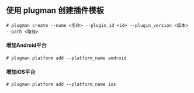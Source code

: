 ## 使用 plugman 创建插件模板

```shell
# plugman create --name <名称> --plugin_id <id> --plugin_version <版本> --path <路径>
```

#### 增加Android平台

```shell
# plugman platform add --platform_name android
```

#### 增加iOS平台

```shell
# plugman platform add --platform_name ios
```